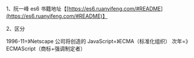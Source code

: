 1、阮一峰 es6 书籍地址【[https://es6.ruanyifeng.com/#README](https://es6.ruanyifeng.com/#README)】

2、区分

1996-11=》Netscape 公司将创造的 JavaScript=》ECMA（标准化组织）
次年=》ECMAScript（商标+强调制定者）
